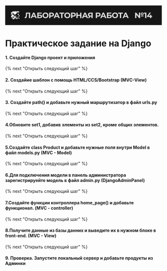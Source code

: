 ![alt MATE Programming Lab](https://github.com/MATE-Programming/Lab_logo/blob/main/lab_14.svg?raw=true)
# Практическое задание на Django

#### 1. Создайте Django проект и приложения


{% next "Открыть следующий шаг" %}
#### 2. Создайие шаблон с помощь HTML/CCS/Bootstrap (MVC-View)
                    
{% next "Открыть следующий шаг"  %}
#### 3. Cоздайте path() и добавьте нужный маршрутизатор в файл urls.py 

{% next "Открыть следующий шаг" %}
#### 4.Обновите set1, добавив элементы из set2, кроме общих элементов.

{% next "Открыть следующий шаг" %}
#### 5.Создайте class Product и добавьте нужные поля внутри Model в файл models.py (MVC - Model)

{% next "Открыть следующий шаг" %}
#### 6.Для подключения модели в панель администратора зарегистрируейте модель в файл admin.py (DjangoAdminPanel)

{% next "Открыть следующий шаг" %}
#### 7.Cоздайте функции контроллера home_page() и добавьте функционал. (MVC - controller)

{% next "Открыть следующий шаг" %}
#### 8.Получите данные из базы данних и выведите их в нужном блоке в front-end.  (MVC - View)


{% next "Открыть следующий шаг" %}
#### 9. Проверка. Запустите локальный сервер и добавьте продукты из Админки 




